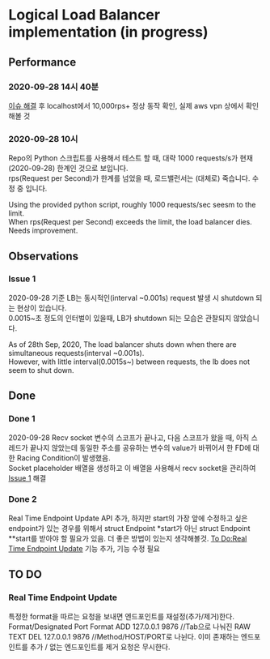 # Logical Load Balancer implementation (in progress)

## Performance
### 2020-09-28 14시 40분
[이슈 해결](#done-1) 후 localhost에서 10,000rps+ 정상 동작 확인, 실제 aws vpn 상에서 확인해볼 것

### 2020-09-28 10시
Repo의 Python 스크립트를 사용해서 테스트 할 때, 대략 1000 requests/s가 현재(2020-09-28) 한계인 것으로 보입니다.\
rps(Request per Second)가 한계를 넘었을 때, 로드밸런서는 (대체로) 죽습니다. 수정 중 입니다.

Using the provided python script, roughly 1000 requests/sec seesm to the limit.\
When rps(Request per Second) exceeds the limit, the load balancer dies. Needs improvement.

## Observations
### Issue 1
2020-09-28 기준 LB는 동시적인(interval \~0.001s) request 발생 시 shutdown 되는 현상이 있습니다.\
0.0015\~초 정도의 인터벌이 있을때, LB가 shutdown 되는 모습은 관찰되지 않았습니다.

As of 28th Sep, 2020, The load balancer shuts down when there are simultaneous requests(interval ~0.001s).\
However, with little interval(0.0015s~) between requests, the lb does not seem to shut down.

## Done
### Done 1
2020-09-28 Recv socket 변수의 스코프가 끝나고, 다음 스코프가 왔을 때, 아직 스레드가 끝나지 않았는데 동일한 주소를 공유하는 변수의 value가 바뀌어서 한 FD에 대한 Racing Condition이 발생했음.\
Socket placeholder 배열을 생성하고 이 배열을 사용해서 recv socket을 관리하여 [Issue 1](#issue-1) 해결

### Done 2
Real Time Endpoint Update API 추가, 하지만 start의 가장 앞에 수정하고 싶은 endpoint가 있는 경우를 위해서 struct Endpoint \*start가 아닌 struct Endpoint \*\*start를 받아야 할 필요가 있음. 더 좋은 방법이 있는지 생각해볼것. [To Do:Real Time Endpoint Update](#real-time-endpoint-update) 기능 추가, 기능 수정 필요

## TO DO
### Real Time Endpoint Update
특정한 format을 따르는 요청을 보내면 엔드포인트를 재설정(추가/제거)한다.
Format/Designated Port
Format 
    ADD 127.0.0.1   9876    //Tab으로 나눠진 RAW TEXT
    DEL 127.0.0.1   9876    //Method/HOST/PORT로 나뉜다. 이미 존재하는 엔드포인트를 추가 / 없는 엔드포인트를 제거 요청은 무시한다.
